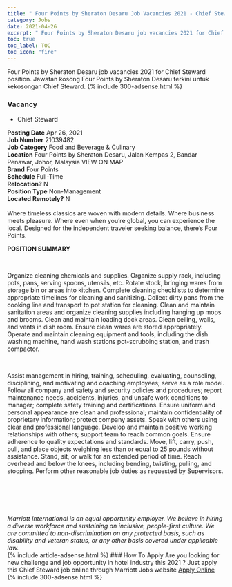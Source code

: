```yaml
---
title: " Four Points by Sheraton Desaru Job Vacancies 2021 - Chief Steward" 
category: Jobs 
date: 2021-04-26 
excerpt: " Four Points by Sheraton Desaru job vacancies 2021 for Chief Steward position. Jawatan kosong  Four Points by Sheraton Desaru terkini untuk kekosongan Chief Steward." 
toc: true 
toc_label: TOC 
toc_icon: "fire" 
--- 
```


 Four Points by Sheraton Desaru job vacancies 2021 for Chief Steward position. Jawatan kosong  Four Points by Sheraton Desaru terkini untuk kekosongan Chief Steward. 
{% include 300-adsense.html %} 
### Vacancy 
- Chief Steward 
<div><div><b>Posting Date</b> Apr 26, 2021<br><b>Job Number</b> 21039482<br><b>Job Category</b> Food and Beverage &amp; Culinary<br><b>Location</b> Four Points by Sheraton Desaru, Jalan Kempas 2, Bandar Penawar, Johor, Malaysia VIEW ON MAP<br><b>Brand</b> Four Points<br><b>Schedule</b> Full-Time<br><b>Relocation?</b> N<br><b>Position Type</b> Non-Management<br><b>Located Remotely?</b> N<br><br>Where timeless classics are woven with modern details. Where business meets pleasure. Where even when you&#8217;re global, you can experience the local. Designed for the independent traveler seeking balance, there&#8217;s Four Points.<br></div><div> <p><strong>POSITION SUMMARY</strong></p> <p>&#160;</p> <p>Organize cleaning chemicals and supplies. Organize supply rack, including pots, pans, serving spoons, utensils, etc. Rotate stock, bringing wares from storage bin or areas into kitchen. Complete cleaning checklists to determine appropriate timelines for cleaning and sanitizing. Collect dirty pans from the cooking line and transport to pot station for cleaning. Clean and maintain sanitation areas and organize cleaning supplies including hanging up mops and brooms. Clean and maintain loading dock areas. Clean ceiling, walls, and vents in dish room. Ensure clean wares are stored appropriately. Operate and maintain cleaning equipment and tools, including the dish washing machine, hand wash stations pot-scrubbing station, and trash compactor.</p> <p>&#160;</p> <p>Assist management in hiring, training, scheduling, evaluating, counseling, disciplining, and motivating and coaching employees; serve as a role model. Follow all company and safety and security policies and procedures; report maintenance needs, accidents, injuries, and unsafe work conditions to manager; complete safety training and certifications. Ensure uniform and personal appearance are clean and professional; maintain confidentiality of proprietary information; protect company assets. Speak with others using clear and professional language. Develop and maintain positive working relationships with others; support team to reach common goals. Ensure adherence to quality expectations and standards. Move, lift, carry, push, pull, and place objects weighing less than or equal to 25 pounds without assistance. Stand, sit, or walk for an extended period of time. Reach overhead and below the knees, including bending, twisting, pulling, and stooping. Perform other reasonable job duties as requested by Supervisors.</p> <p>&#160;</p> <p>&#160;</p> </div> <div> &#160;</div> <em>Marriott International is an equal opportunity employer.&#160;We believe in hiring a diverse workforce and sustaining an inclusive, people-first culture.&#160;We are committed to non-discrimination on&#160;any&#160;protected&#160;basis, such as disability and veteran status, or any other basis covered under applicable law.</em><br></div> 
{% include article-adsense.html %} 
### How To Apply 
Are you looking for new challenge and job opportunity in hotel industry this 2021 ?
Just apply this Chief Steward job online through Marriott Jobs website 
<a href="https://jobs.marriott.com/marriott/jobs/21039482?lang=en-us" class="btn btn--info" target="_blank" rel="nofollow noopenner">Apply Online</a> 
{% include 300-adsense.html %} 